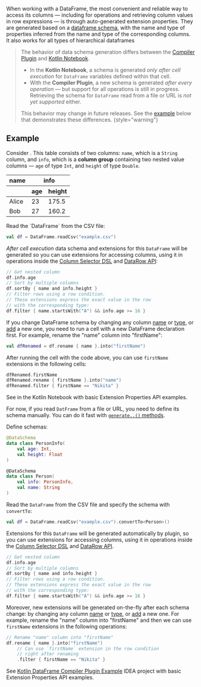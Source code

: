 [//]: # (title: Extension Properties API)

When working with a DataFrame, the most convenient and reliable way 
to access its columns — including for operations and retrieving column values 
in row expressions — is through auto-generated extension properties.
They are generated based on a [dataframe schema](schemas.md),
with the name and type of properties inferred from the name and type of the corresponding columns.
It also works for all types of hierarchical dataframes

> The behavior of data schema generation differs between the 
> [Compiler Plugin](Compiler-Plugin.md) and [Kotlin Notebook](gettingStartedKotlinNotebook.md).
>
> * In the **Kotlin Notebook**, a schema is generated *only after cell execution* for 
> `DataFrame` variables defined within that cell.
> * With the **Compiler Plugin**, a new schema is generated *after every operation*
> — but support for all operations is still in progress. 
> Retrieving the schema for `DataFrame` read from a file or URL is *not yet supported* either.
>
> This behavior may change in future releases. See the [example](#example) below that demonstrates these differences.
{style="warning"}

## Example

Consider 
<resource src="example.csv"></resource>.
This table consists of two columns: `name`, which is a `String` column, and `info`, 
which is a **column group** containing two nested value columns — 
`age` of type `Int`, and `height` of type `Double`.

<table>
  <thead>
    <tr>
      <th>name</th>
      <th colspan="2">info</th>
    </tr>
    <tr>
      <th></th>
      <th>age</th>
      <th>height</th>
    </tr>
  </thead>
  <tbody>
    <tr>
      <td>Alice</td>
      <td>23</td>
      <td>175.5</td>
    </tr>
    <tr>
      <td>Bob</td>
      <td>27</td>
      <td>160.2</td>
    </tr>
  </tbody>
</table>

<tabs>
<tab title="Kotlin Notebook">
Read the `DataFrame` from the CSV file:

```kotlin
val df = DataFrame.readCsv("example.csv")
```

*After cell execution* data schema and extensions for this `DataFrame` will be generated 
so you can use extensions for accessing columns, 
using it in operations inside the [Column Selector DSL](ColumnSelectors.md) 
and [DataRow API](DataRow.md):


```kotlin
// Get nested column
df.info.age
// Sort by multiple columns
df.sortBy { name and info.height }
// Filter rows using a row condition. 
// These extensions express the exact value in the row 
// with the corresponding type:
df.filter { name.startsWith("A") && info.age >= 16 }
```

If you change DataFrame schema by changing any column [name](rename.md) 
or [type](convert.md), or [add](add.md) a new one, you need to 
run a cell with a new DataFrame declaration first. 
For example, rename the "name" column into "firstName":

```kotlin
val dfRenamed = df.rename { name }.into("firstName")
```

After running the cell with the code above, you can use `firstName` extensions in the following cells:

```kotlin
dfRenamed.firstName
dfRenamed.rename { firstName }.into("name")
dfRenamed.filter { firstName == "Nikita" }
```

See [](quickstart.md) in the Kotlin Notebook with basic Extension Properties API examples.

</tab>
<tab title="Compiler Plugin">

For now, if you read `DatFrame` from a file or URL, you need to define its schema manually. 
You can do it fast with [`generate..()` methods](DataSchema-Data-Classes-Generation.md).

Define schemas:
```kotlin
@DataSchema
data class PersonInfo(
    val age: Int,
    val height: Float
)

@DataSchema
data class Person(
    val info: PersonInfo,
    val name: String
)
```

Read the `DataFrame` from the CSV file and specify the schema with `convertTo`:

```kotlin
val df = DataFrame.readCsv("example.csv").convertTo<Person>()
```

Extensions for this `DataFrame` will be generated automatically by plugin, 
so you can use extensions for accessing columns, 
using it in operations inside the [Column Selector DSL](ColumnSelectors.md)
and [DataRow API](DataRow.md).


```kotlin
// Get nested column
df.info.age
// Sort by multiple columns
df.sortBy { name and info.height }
// Filter rows using a row condition. 
// These extensions express the exact value in the row 
// with the corresponding type:
df.filter { name.startsWith("A") && info.age >= 16 }
```

Moreover, new extensions will be generated on-the-fly after each schema change: 
by changing any column [name](rename.md)
or [type](convert.md), or [add](add.md) a new one.
For example, rename the "name" column into "firstName" and then we can use `firstName` extensions
in the following operations:

```kotlin
// Rename "name" column into "firstName"
df.rename { name }.into("firstName")
    // Can use `firstName` extension in the row condition 
    // right after renaming
    .filter { firstName == "Nikita" }
```

See [Kotlin DataFrame Compiler Plugin Example](https://github.com/Kotlin/dataframe/tree/plugin_example/examples/kotlin-dataframe-plugin-example) 
IDEA project with basic Extension Properties API examples.
</tab>
</tabs>
